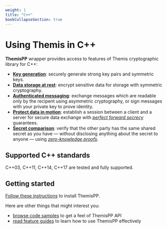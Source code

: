 ```yaml
---
weight: 1
title: "C++"
bookCollapseSection: true
---
```


# Using Themis in C++

**ThemisPP** wrapper provides access to features of Themis cryptographic library for C++:

- **[Key generation](features/#key-generation)**:
  securely generate strong key pairs and symmetric keys.
- **[Data storage at rest](features/#secure-cell)**:
  encrypt sensitive data for storage with symmetric cryptography.
- **[Authenticated messaging](features/#secure-message)**:
  exchange messages which are readable only by the recipent using asymmetric cryptography,
  or sign messages with your private key to prove identity.
- **[Protect data in motion](features/#secure-session)**:
  establish a session between a client and a server for secure data exchange
  with _[perfect forward secrecy](https://en.wikipedia.org/wiki/Forward_secrecy)_ guarantees.
- **[Secret comparison](features/#secure-comparator)**:
  verify that the other party has the same shared secret as you have —
  without disclosing anything about the secret to anyone —
  using _[zero-knowledge proofs](https://en.wikipedia.org/wiki/Zero-knowledge_proof)_.

## Supported C++ standards

C++03, C++11, C++14, C++17 are tested and fully supported.

## Getting started

[Follow these instructions](installation/) to install ThemisPP.

Here are other things that might interest you:

<!-- [API reference](when-it-is-done) -->
- [browse code samples](examples/) to get a feel of ThemisPP API
- [read feature guides](features/) to learn how to use ThemisPP effectively
